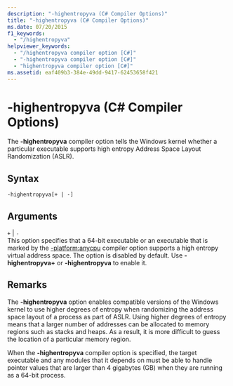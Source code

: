 ```yaml
---
description: "-highentropyva (C# Compiler Options)"
title: "-highentropyva (C# Compiler Options)"
ms.date: 07/20/2015
f1_keywords: 
  - "/highentropyva"
helpviewer_keywords: 
  - "/highentropyva compiler option [C#]"
  - "-highentropyva compiler option [C#]"
  - "highentropyva compiler option [C#]"
ms.assetid: eaf409b3-384e-49dd-9417-62453658f421
---
```

# -highentropyva (C# Compiler Options)
The **-highentropyva** compiler option tells the Windows kernel whether a particular executable supports high entropy Address Space Layout Randomization (ASLR).  
  
## Syntax  
  
```console  
-highentropyva[+ | -]  
```  
  
## Arguments  
 `+` &#124; `-`  
 This option specifies that a 64-bit executable or an executable that is marked by the [-platform:anycpu](./platform-compiler-option.md) compiler option supports a high entropy virtual address space. The option is disabled by default. Use **-highentropyva+** or **-highentropyva** to enable it.  
  
## Remarks  
 The **-highentropyva** option enables compatible versions of the Windows kernel to use higher degrees of entropy when randomizing the address space layout of a process as part of ASLR. Using higher degrees of entropy means that a larger number of addresses can be allocated to memory regions such as stacks and heaps. As a result, it is more difficult to guess the location of a particular memory region.  
  
 When the **-highentropyva** compiler option is specified, the target executable and any modules that it depends on must be able to handle pointer values that are larger than 4 gigabytes (GB) when they are running as a 64-bit process.
